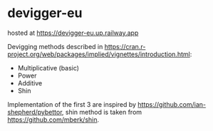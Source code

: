 # devigger-eu

hosted at https://devigger-eu.up.railway.app

Devigging methods described in https://cran.r-project.org/web/packages/implied/vignettes/introduction.html:
- Multiplicative (basic)
- Power
- Additive
- Shin

Implementation of the first 3 are inspired by https://github.com/ian-shepherd/pybettor,
shin method is taken from https://github.com/mberk/shin.
